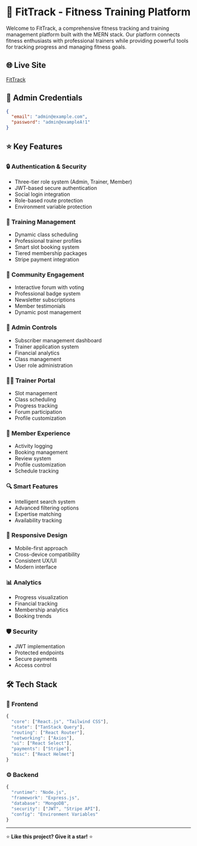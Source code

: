 # 💪 FitTrack - Fitness Training Platform

Welcome to FitTrack, a comprehensive fitness tracking and training management platform built with the MERN stack. Our platform connects fitness enthusiasts with professional trainers while providing powerful tools for tracking progress and managing fitness goals.

## 🌐 Live Site
[FitTrack](https://fit-track-bd.web.app/)

## 🔑 Admin Credentials
```json
{
  "email": "admin@example.com",
  "password": "admin@exampleA!1"
}
```

## ⭐ Key Features

### 🔒 Authentication & Security
- Three-tier role system (Admin, Trainer, Member)
- JWT-based secure authentication
- Social login integration
- Role-based route protection
- Environment variable protection

### 💼 Training Management
- Dynamic class scheduling
- Professional trainer profiles
- Smart slot booking system
- Tiered membership packages
- Stripe payment integration

### 🤝 Community Engagement
- Interactive forum with voting
- Professional badge system
- Newsletter subscriptions
- Member testimonials
- Dynamic post management

### 👑 Admin Controls
- Subscriber management dashboard
- Trainer application system
- Financial analytics
- Class management
- User role administration

### 👨‍🏫 Trainer Portal
- Slot management
- Class scheduling
- Progress tracking
- Forum participation
- Profile customization

### 👤 Member Experience
- Activity logging
- Booking management
- Review system
- Profile customization
- Schedule tracking

### 🔍 Smart Features
- Intelligent search system
- Advanced filtering options
- Expertise matching
- Availability tracking

### 📱 Responsive Design
- Mobile-first approach
- Cross-device compatibility
- Consistent UX/UI
- Modern interface

### 📊 Analytics
- Progress visualization
- Financial tracking
- Membership analytics
- Booking trends

### 🛡️ Security
- JWT implementation
- Protected endpoints
- Secure payments
- Access control

## 🛠️ Tech Stack

### 🎨 Frontend
```javascript
{
  "core": ["React.js", "Tailwind CSS"],
  "state": ["TanStack Query"],
  "routing": ["React Router"],
  "networking": ["Axios"],
  "ui": ["React Select"],
  "payments": ["Stripe"],
  "misc": ["React Helmet"]
}
```

### ⚙️ Backend
```javascript
{
  "runtime": "Node.js",
  "framework": "Express.js",
  "database": "MongoDB",
  "security": ["JWT", "Stripe API"],
  "config": "Environment Variables"
}
```


---
⭐ **Like this project? Give it a star!** ⭐